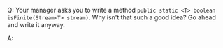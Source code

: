 Q: Your manager asks you to write a method `public static <T> boolean isFinite(Stream<T> stream)`. Why isn't that such a good idea? Go ahead and write it anyway.

A: 
